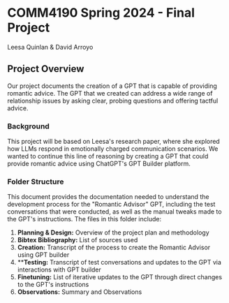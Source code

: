 # COMM4190 Spring 2024 - Final Project

Leesa Quinlan & David Arroyo

## Project Overview

Our project documents the creation of a GPT that is capable of providing romantic advice. The GPT that we created can address a wide range of relationship issues by asking clear, probing questions and offering tactful advice.

### Background

This project will be based on Leesa's research paper, where she explored how LLMs respond in emotionally charged communication scenarios. We wanted to continue this line of reasoning by creating a GPT that could provide romantic advice using ChatGPT's GPT Builder platform.

### Folder Structure

This document provides the documentation needed to understand the development process for the "Romantic Advisor" GPT, including the test conversations that were conducted, as well as the manual tweaks made to the GPT's instructions. The files in this folder include:

01. **Planning & Design:** Overview of the project plan and methodology
02. **Bibtex Bibliography:** List of sources used
03. **Creation:** Transcript of the process to create the Romantic Advisor using GPT builder
04. ****Testing:** Transcript of test conversations and updates to the GPT via interactions with GPT builder
05. **Finetuning:** List of iterative updates to the GPT through direct changes to the GPT's instructions
06. **Observations:** Summary and Observations
